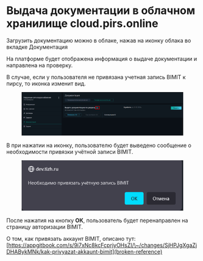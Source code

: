 # Выдача документации в облачном хранилище cloud.pirs.online

Загрузить документацию можно в облаке, нажав на иконку облака во вкладке Документация

На платформе будет отображена информация о выдаче документации и направлена на проверку.

В случае, если у пользователя не привязана учетная запись BIMIT к пирсу, то иконка изменит вид.&#x20;

<figure><img src="../../gitbook/assets/image (120).png" alt=""><figcaption></figcaption></figure>

В при нажатии на иконку, пользователю будет выведено сообщение о необходимости привязки учётной записи BIMIT.

<figure><img src="../../gitbook/assets/image (526).png" alt=""><figcaption></figcaption></figure>

После нажатия на кнопку **ОК**, пользователь будет перенаправлен на страницу авторизации BIMIT.

О том, как привязать аккаунт BIMIT, описано тут: [https://appgitbook.com/s/9i7xNc8kcFcprjyOHsZI/\~/changes/SjHPJgXgaZjDHABykMNk/kak-privyazat-akkaunt-bimit](broken-reference)
